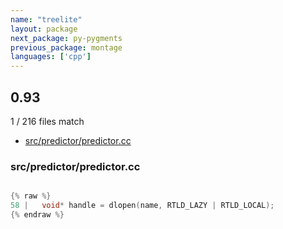 ```yaml
---
name: "treelite"
layout: package
next_package: py-pygments
previous_package: montage
languages: ['cpp']
---
```

## 0.93
1 / 216 files match

 - [src/predictor/predictor.cc](#srcpredictorpredictorcc)

### src/predictor/predictor.cc

```cpp

{% raw %}
58 |   void* handle = dlopen(name, RTLD_LAZY | RTLD_LOCAL);
{% endraw %}

```